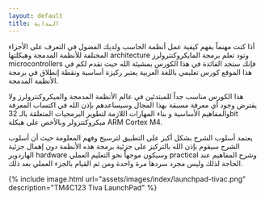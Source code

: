 ```yaml
---
layout: default
title: البداية
---
```


أذا كنت مهنماً بفهم كيفية عمل أنظمة الحاسب ولديك الفضول في التعرف على الأجزاء المختلفة للأنظمة المدمجة وهيكلتها architecture  وتود تعلم برمجة المايكروكنترولرز microcontrollers فإنك ستجد الفائدة في هذا الكورس بمشيئة الله حيث نقدم لكم في هذا الموقع كورس تعليمي باللغة العربية يعتبر ركيزة أساسية ونقطة إنطلاق في برمجة الأنظمة المدمجة.

هذا الكورس مناسب جداً للمبتدئين في عالم الأنظمة المدمجة والميكروكنترولرز ولا يفترض وجود أي معرفة مسبقة بهذا المجال وسيساعدهم بإذن الله في اكتساب المعرفة والمفاهيم الأساسية و بناء المهارات اللازمة لتطوير البرمجيات المتعلقة  بالـ  32bit ميكروكنترولر وبالأخص على هيكلة ARM Cortex M4.

يعتمد أسلوب الشرح بشكل أكبر على التطبيق لترسيخ وفهم المعلومة حيث أن أسلوب الشرح سيقوم بإذن الله بالتركيز على جزئية برمجة هذه الأنظمة دون إهمال جزئية الهاردوير hardware وسيكون موجهاً نحو التعليم العملي practical وشرح المفاهيم عند الحاجة لذلك وليس مجرد سردها مرة واحدة ومن ثم القيام بالجزء العملي بعد ذلك. 


<!--{% include image.html url="assets/images/index/launchpad-tivac.png" description="tm4c123gh6pm" width="50%" height="40%" %}-->
{% include image.html url="assets/images/index/launchpad-tivac.png" description="TM4C123 Tiva LaunchPad" %}

<!--![tm4c123gh6pm](/assets/images/index/launchpad-tivac.png)-->
<!--![tm4c123gh6pm](/assets/images/index/launchpad-tivac.png){:class="img-responsive"}-->
